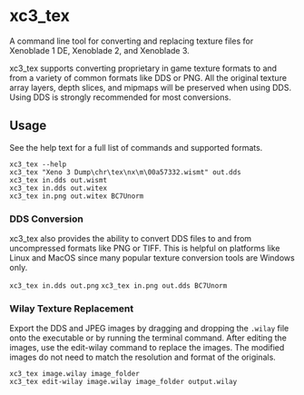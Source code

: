 # xc3_tex
A command line tool for converting and replacing texture files for Xenoblade 1 DE, Xenoblade 2, and Xenoblade 3.

xc3_tex supports converting proprietary in game texture formats to and from a variety of common formats like DDS or PNG. All the original texture array layers, depth slices, and mipmaps will be preserved when using DDS. Using DDS is strongly recommended for most conversions.

## Usage
See the help text for a full list of commands and supported formats.

`xc3_tex --help`  
`xc3_tex "Xeno 3 Dump\chr\tex\nx\m\00a57332.wismt" out.dds`  
`xc3_tex in.dds out.wismt`  
`xc3_tex in.dds out.witex`  
`xc3_tex in.png out.witex BC7Unorm`

### DDS Conversion
xc3_tex also provides the ability to convert DDS files to and from uncompressed formats like PNG or TIFF. This is helpful on platforms like Linux and MacOS since many popular texture conversion tools are Windows only.

`xc3_tex in.dds out.png`
`xc3_tex in.png out.dds BC7Unorm`

### Wilay Texture Replacement
Export the DDS and JPEG images by dragging and dropping the `.wilay` file onto the executable or by running the terminal command. After editing the images, use the edit-wilay command to replace the images.
The modified images do not need to match the resolution and format of the originals.

`xc3_tex image.wilay image_folder`  
`xc3_tex edit-wilay image.wilay image_folder output.wilay`  

